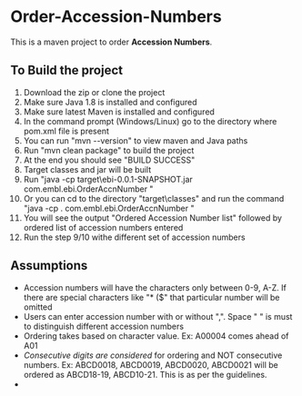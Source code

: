 # Order-Accession-Numbers
This is a maven project to order **Accession Numbers**. 

## To Build the project
1. Download the zip or clone the project  
2. Make sure Java 1.8 is installed and configured  
3. Make sure latest Maven is installed and configured  
4. In the command prompt (Windows/Linux) go to the directory where pom.xml file is present  
5. You can run "mvn --version" to view maven and Java paths  
6. Run "mvn clean package" to build the project  
7. At the end you should see "BUILD SUCCESS"  
8. Target classes and jar will be built  
9. Run "java -cp target\ebi-0.0.1-SNAPSHOT.jar com.embl.ebi.OrderAccnNumber <list of Accession numbers>"  
10. Or you can cd to the directory "target\classes" and run the command "java -cp . com.embl.ebi.OrderAccnNumber <list of accession numbers>"  
11. You will see the output "Ordered Accession Number list" followed by ordered list of accession numbers entered  
12. Run the step 9/10 withe different set of accession numbers  


## Assumptions
* Accession numbers will have the characters only between 0-9, A-Z. If there are special characters like "* ($" that particular number will be omitted  
* Users can enter accession number with or without ",". Space " " is must to distinguish different accession numbers
* Ordering takes based on character value. Ex: A00004 comes ahead of A01
* _Consecutive digits are considered_ for ordering and NOT consecutive numbers. Ex: ABCD0018, ABCD0019, ABCD0020, ABCD0021 will be ordered as ABCD18-19, ABCD10-21. This is as per the guidelines.
* 
